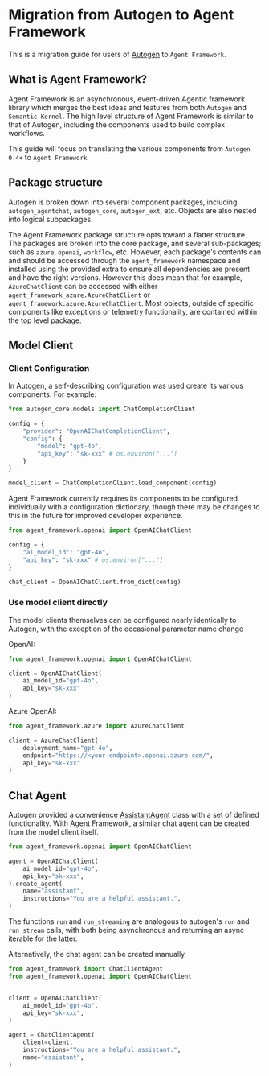 # Migration from Autogen to Agent Framework

This is a migration guide for users of [Autogen](https://microsoft.github.io/autogen/stable/) to `Agent Framework`.


## What is Agent Framework?
Agent Framework is an asynchronous, event-driven Agentic framework library which merges the best ideas and features from both `Autogen` and `Semantic Kernel`. The high level structure of Agent Framework is similar to that of Autogen, including the components used to build complex workflows.

This guide will focus on translating the various components from `Autogen 0.4+` to `Agent Framework`

## Package structure

Autogen is broken down into several component packages, including `autogen_agentchat`, `autogen_core`, `autogen_ext`, etc. Objects are also nested into logical subpackages.

The Agent Framework package structure opts toward a flatter structure. The packages are broken into the core package, and several sub-packages; such as `azure`, `openai`, `workflow`, etc. However, each package's contents can and should be accessed through the `agent_framework` namespace and installed using the provided extra to ensure all dependencies are present and have the right versions. However this does mean that for example, `AzureChatClient` can be accessed with either `agent_framework_azure.AzureChatClient` or `agent_framework.azure.AzureChatClient`. Most objects, outside of specific components like exceptions or telemetry functionality, are contained within the top level package.

## Model Client

### Client Configuration

In Autogen, a self-describing configuration was used create its various components. For example:

```python
from autogen_core.models import ChatCompletionClient

config = {
    "provider": "OpenAIChatCompletionClient",
    "config": {
        "model": "gpt-4o",
        "api_key": "sk-xxx" # os.environ["...']
    }
}

model_client = ChatCompletionClient.load_component(config)
```

Agent Framework currently requires its components to be configured individually with a configuration dictionary, though there may be changes to this in the future for improved developer experience.

```python
from agent_framework.openai import OpenAIChatClient

config = {
    "ai_model_id": "gpt-4o",
    "api_key": "sk-xxx" # os.environ["..."]
}

chat_client = OpenAIChatClient.from_dict(config)
```

### Use model client directly

The model clients themselves can be configured nearly identically to Autogen, with the exception of the occasional parameter name change

OpenAI:
```python
from agent_framework.openai import OpenAIChatClient

client = OpenAIChatClient(
    ai_model_id="gpt-4o",
    api_key="sk-xxx"
)
```

Azure OpenAI:
```python
from agent_framework.azure import AzureChatClient

client = AzureChatClient(
    deployment_name="gpt-4o",
    endpoint="https://<your-endpoint>.openai.azure.com/",
    api_key="sk-xxx"
)
```

## Chat Agent

Autogen  provided a convenience [AssistantAgent](https://microsoft.github.io/autogen/dev/user-guide/agentchat-user-guide/tutorial/agents.html#assistant-agent) class with a set of defined functionality. With Agent Framework, a similar chat agent can be created from the model client itself.

```python
from agent_framework.openai import OpenAIChatClient

agent = OpenAIChatClient(
    ai_model_id="gpt-4o",
    api_key="sk-xxx",
).create_agent(
    name="assistant",
    instructions="You are a helpful assistant.",
)
```

The functions `run` and `run_streaming` are analogous to autogen's `run` and `run_stream` calls, with both being asynchronous and returning an async iterable for the latter.

Alternatively, the chat agent can be created manually

```python
from agent_framework import ChatClientAgent
from agent_framework.openai import OpenAIChatClient


client = OpenAIChatClient(
    ai_model_id="gpt-4o",
    api_key="sk-xxx",
)

agent = ChatClientAgent(
    client=client,
    instructions="You are a helpful assistant.",
    name="assistant",
)
```